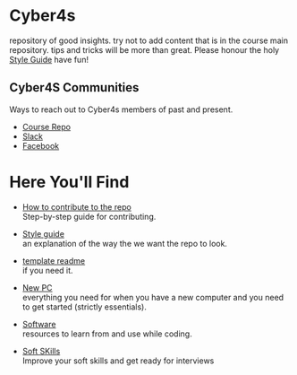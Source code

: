 # Cyber4s

repository of good insights. try not to add content that is in the course main repository. tips and tricks will be more than great. Please honour the holy [Style Guide](style-guide.md) have fun!

## Cyber4S Communities
Ways to reach out to Cyber4s members of past and present.

* [Course Repo](https://github.com/suvelocity/f4s-course)
* [Slack](https://app.slack.com/client/T017XTMBHAS/C018AR5SNLU)
* [Facebook](https://www.facebook.com/groups/615547515833414) 

# Here You'll Find
* [How to contribute to the repo](contribute.md)  
Step-by-step guide for contributing.
* [Style guide](style-guide.md)  
an explanation of the way the we want the repo to look.
* [template readme](template.md)  
if you need it.

* [New PC](new-pc)   
    everything you need for when you have a new computer and you need to get started (strictly essentials).

* [Software](Software)   
    resources to learn from and use while coding.

* [Soft SKills](Soft_Skills)   
    Improve your soft skills and get ready for interviews

